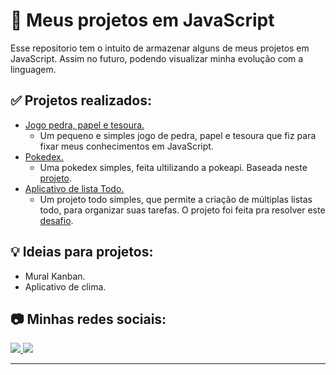 # 🚧 Meus projetos em JavaScript
Esse repositorio tem o intuito de armazenar alguns de meus projetos em JavaScript. Assim no futuro, podendo visualizar minha evolução com a linguagem.

## ✅ Projetos realizados:
- [Jogo pedra, papel e tesoura.](https://victorkayk.github.io/Projetos-JavaScript/Jokenpo/src)
  - Um pequeno e simples jogo de pedra, papel e tesoura que fiz para fixar meus conhecimentos em JavaScript.
- [Pokedex.](https://victorkayk.github.io/Projetos-JavaScript/Pokedex/public)
  - Uma pokedex simples, feita ultilizando a pokeapi. Baseada neste [projeto](https://www.youtube.com/watch?v=Uptu3NrBFBM).
- [Aplicativo de lista Todo.](https://victorkayk.github.io/Projetos-JavaScript/Todo-app/public/)
  - Um projeto todo simples, que permite a criação de múltiplas listas todo, para organizar suas tarefas. O projeto foi feita pra resolver este [desafio](https://www.frontendmentor.io/challenges/todo-app-Su1_KokOW).

## 💡 Ideias para projetos:
- Mural Kanban.
- Aplicativo de clima.

## 📷 Minhas redes sociais: 
<p align="left">
  <a href="https://www.instagram.com/victorkayk77/" alt="Instagram">
  <img src="https://img.shields.io/badge/-Instagram-1C1C1C?style=for-the-badge&logo=Instagram&logoColor=00FFFF&link=https://www.instagram.com/victorkayk77/"/>
  </a>
  <a href="https://www.linkedin.com/in/victorkayk/" alt="Linkedin">
    <img src="https://img.shields.io/badge/-Linkedin-1C1C1C?style=for-the-badge&logo=Linkedin&logoColor=00FFFF&link=https://www.linkedin.com/in/victorkayk/"/>
  </a>
</p>

<hr>
